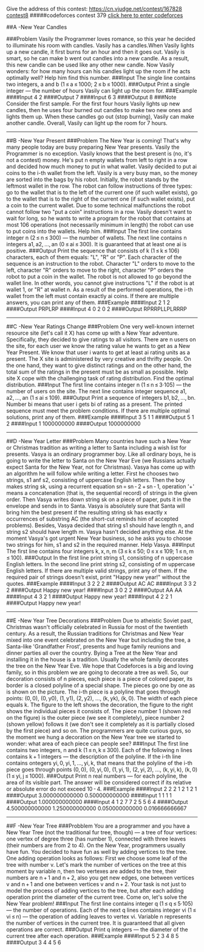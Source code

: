 Give the address of this contest:
https://cn.vjudge.net/contest/167828
[contest8](https://cn.vjudge.net/contest/167828)
#####codeforces contest 379
[click here to enter codeforces](http://codeforces.com/contest/379)

##A -New Year Candles

###Problem
Vasily the Programmer loves romance, so this year he decided to illuminate his room with candles.
Vasily has a candles.When Vasily lights up a new candle, it first burns for an hour and then it goes out. Vasily is smart, so he can make b went out candles into a new candle. As a result, this new candle can be used like any other new candle.
Now Vasily wonders: for how many hours can his candles light up the room if he acts optimally well? Help him find this number.
###Input
The single line contains two integers, a and b (1 ≤ a ≤ 1000; 2 ≤ b ≤ 1000).
###Output
Print a single integer — the number of hours Vasily can light up the room for.
###Example
####Input
4 2
####Output
7
####Input
6 3
####Output
8
###Note
Consider the first sample. For the first four hours Vasily lights up new candles, then he uses four burned out candles to make two new ones and lights them up. When these candles go out (stop burning), Vasily can make another candle. Overall, Vasily can light up the room for 7 hours.

---------------------------------------------------------

##B -New Year Present
###Problem
The New Year is coming! That's why many people today are busy preparing New Year presents. Vasily the Programmer is no exception.
Vasily knows that the best present is (no, it's not a contest) money. He's put n empty wallets from left to right in a row and decided how much money to put in what wallet. Vasily decided to put ai coins to the i-th wallet from the left.
Vasily is a very busy man, so the money are sorted into the bags by his robot. Initially, the robot stands by the leftmost wallet in the row. The robot can follow instructions of three types: go to the wallet that is to the left of the current one (if such wallet exists), go to the wallet that is to the right of the current one (if such wallet exists), put a coin to the current wallet. Due to some technical malfunctions the robot cannot follow two "put a coin" instructions in a row.
Vasily doesn't want to wait for long, so he wants to write a program for the robot that contains at most 106 operations (not necessarily minimum in length) the robot can use to put coins into the wallets. Help him.
###Input
The first line contains integer n (2 ≤ n ≤ 300) — the number of wallets. The next line contains n integers a1, a2, ..., an (0 ≤ ai ≤ 300).
It is guaranteed that at least one ai is positive.
###Output
Print the sequence that consists of k (1 ≤ k ≤ 106) characters, each of them equals: "L", "R" or "P". Each character of the sequence is an instruction to the robot. Character "L" orders to move to the left, character "R" orders to move to the right, character "P" orders the robot to put a coin in the wallet. The robot is not allowed to go beyond the wallet line. In other words, you cannot give instructions "L" if the robot is at wallet 1, or "R" at wallet n.
As a result of the performed operations, the i-th wallet from the left must contain exactly ai coins. If there are multiple answers, you can print any of them.
###Example
####Input
2
1 2
####Output
PRPLRP
####Input
4
0 2 0 2
####Output
RPRRPLLPLRRRP

---------------------------------------

##C -New Year Ratings Change
###Problem
One very well-known internet resource site (let's call it X) has come up with a New Year adventure. Specifically, they decided to give ratings to all visitors.
There are n users on the site, for each user we know the rating value he wants to get as a New Year Present. We know that user i wants to get at least ai rating units as a present.
The X site is administered by very creative and thrifty people. On the one hand, they want to give distinct ratings and on the other hand, the total sum of the ratings in the present must be as small as possible.
Help site X cope with the challenging task of rating distribution. Find the optimal distribution.
###Input
The first line contains integer n (1 ≤ n ≤ 3·105) — the number of users on the site. The next line contains integer sequence a1, a2, ..., an (1 ≤ ai ≤ 109).
###Output
Print a sequence of integers b1, b2, ..., bn. Number bi means that user i gets bi of rating as a present. The printed sequence must meet the problem conditions.
If there are multiple optimal solutions, print any of them.
###Example
####Input
3
5 1 1
####Output
5 1 2
####Input
1
1000000000
####Output
1000000000

-----------------------------------

##D -New Year Letter
###Problem
Many countries have such a New Year or Christmas tradition as writing a letter to Santa including a wish list for presents. Vasya is an ordinary programmer boy. Like all ordinary boys, he is going to write the letter to Santa on the New Year Eve (we Russians actually expect Santa for the New Year, not for Christmas).
Vasya has come up with an algorithm he will follow while writing a letter. First he chooses two strings, s1 anf s2, consisting of uppercase English letters. Then the boy makes string sk, using a recurrent equation sn = sn - 2 + sn - 1, operation '+' means a concatenation (that is, the sequential record) of strings in the given order. Then Vasya writes down string sk on a piece of paper, puts it in the envelope and sends in to Santa.
Vasya is absolutely sure that Santa will bring him the best present if the resulting string sk has exactly x occurrences of substring AC (the short-cut reminds him оf accepted problems). Besides, Vasya decided that string s1 should have length n, and string s2 should have length m. Vasya hasn't decided anything else.
At the moment Vasya's got urgent New Year business, so he asks you to choose two strings for him, s1 and s2 in the required manner. Help Vasya.
###Input
The first line contains four integers k, x, n, m (3 ≤ k ≤ 50; 0 ≤ x ≤ 109; 1 ≤ n, m ≤ 100).
###Output
In the first line print string s1, consisting of n uppercase English letters. In the second line print string s2, consisting of m uppercase English letters. If there are multiple valid strings, print any of them.
If the required pair of strings doesn't exist, print "Happy new year!" without the quotes.
###Example
####Input
3 2 2 2
####Output
AC
AC
####Input
3 3 2 2
####Output
Happy new year!
####Input
3 0 2 2
####Output
AA
AA
####Input
4 3 2 1
####Output
Happy new year!
####Input
4 2 2 1
####Output
Happy new year!

-----------------------------------

##E -New Year Tree Decorations
###Problem
Due to atheistic Soviet past, Christmas wasn't officially celebrated in Russia for most of the twentieth century. As a result, the Russian traditions for Christmas and New Year mixed into one event celebrated on the New Year but including the tree, a Santa-like 'Grandfather Frost', presents and huge family reunions and dinner parties all over the country. Bying a Tree at the New Year and installing it in the house is a tradition. Usually the whole family decorates the tree on the New Year Eve. We hope that Codeforces is a big and loving family, so in this problem we are going to decorate a tree as well.
So, our decoration consists of n pieces, each piece is a piece of colored paper, its border is a closed polyline of a special shape. The pieces go one by one as is shown on the picture. The i-th piece is a polyline that goes through points: (0, 0), (0, y0), (1, y1), (2, y2), ..., (k, yk), (k, 0). The width of each piece equals k.
The figure to the left shows the decoration, the figure to the right shows the individual pieces it consists of.
The piece number 1 (shown red on the figure) is the outer piece (we see it completely), piece number 2 (shown yellow) follows it (we don't see it completely as it is partially closed by the first piece) and so on. The programmers are quite curious guys, so the moment we hung a decoration on the New Year tree we started to wonder: what area of each piece can people see?
###Input
The first line contains two integers, n and k (1 ≤ n, k ≤ 300). Each of the following n lines contains k + 1 integers — the description of the polyline. If the i-th line contains ontegers yi, 0, yi, 1, ..., yi, k, that means that the polyline of the i-th piece goes through points (0, 0), (0, yi, 0), (1, yi, 1), (2, yi, 2), ..., (k, yi, k), (k, 0) (1 ≤ yi, j ≤ 1000).
###Output
Print n real numbers — for each polyline, the area of its visible part.
The answer will be considered correct if its relative or absolute error do not exceed 10 - 4.
###Example
####Input
2 2
2 1 2
1 2 1
####Output
3.000000000000
0.500000000000
####Input
1 1
1 1
####Output
1.000000000000
####Input
4 1
2 7
7 2
5 5
6 4
####Output
4.500000000000
1.250000000000
0.050000000000
0.016666666667

-----------------------------------

##F -New Year Tree
###Probblem
You are a programmer and you have a New Year Tree (not the traditional fur tree, though) — a tree of four vertices: one vertex of degree three (has number 1), connected with three leaves (their numbers are from 2 to 4).
On the New Year, programmers usually have fun. You decided to have fun as well by adding vertices to the tree. One adding operation looks as follows:
First we choose some leaf of the tree with number v.
Let's mark the number of vertices on the tree at this moment by variable n, then two vertexes are added to the tree, their numbers are n + 1 and n + 2, also you get new edges, one between vertices v and n + 1 and one between vertices v and n + 2.
Your task is not just to model the process of adding vertices to the tree, but after each adding operation print the diameter of the current tree. Come on, let's solve the New Year problem!
###Input
The first line contains integer q (1 ≤ q ≤ 5·105) — the number of operations. Each of the next q lines contains integer vi (1 ≤ vi ≤ n) — the operation of adding leaves to vertex vi. Variable n represents the number of vertices in the current tree.
It is guaranteed that all given operations are correct.
###Output
Print q integers — the diameter of the current tree after each operation.
###Example
####Input
5
2
3
4
8
5
####Output
3
4
4
5
6
